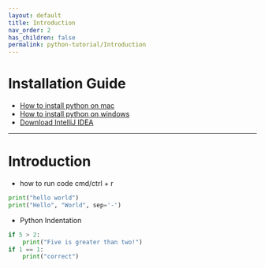 ```yaml
---
layout: default
title: Introduction
nav_order: 2
has_children: false
permalink: python-tutorial/Introduction
---
```


# Installation Guide
- [How to install python on mac](https://www.python.org/downloads/mac-osx/)
- [How to install python on windows](https://www.python.org/downloads/windows/)
- [Download IntelliJ IDEA](https://www.jetbrains.com/idea/download/#section=mac)
---
# Introduction
- how to run code cmd/ctrl + r
```python
print("hello world")
print("Hello", "World", sep='-')
```
- Python Indentation

```python
if 5 > 2:
    print("Five is greater than two!")
if 1 == 1:
    print("correct")
```
